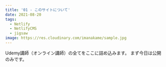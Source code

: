 ```yaml
---
title: '01 - このサイトについて'
date: 2021-08-20
tags:
  - Netlify
  - NetlifyCMS
  - jigsaw
image: https://res.cloudinary.com/imanakame/sample.jpg
---
```

Udemy講師（オンライン講師）の全てをここに詰め込みます。
まず今日は公開のみです。
